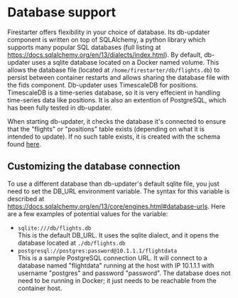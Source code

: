 # Database support
Firestarter offers flexibility in your choice of database. Its db-updater
component is written on top of SQLAlchemy, a python library which supports many
popular SQL databases (full listing at
https://docs.sqlalchemy.org/en/13/dialects/index.html). By default, db-updater
uses a sqlite database located on a Docker named volume. This allows the
database file (located at `/home/firestarter/db/flights.db`) to persist between
container restarts and allows sharing the database file with the fids
component. Db-updater uses TimescaleDB for positions. TimescaleDB is a
time-series database, so it is very effecient in handling time-series data like
positions. It is also an extention of PostgreSQL, which has been fully tested
in db-updater.

When starting db-updater, it checks the database it's connected to ensure that
the "flights" or "positions" table exists (depending on what it is intended to
update). If no such table exists, it is created with the schema found
[here](../db-updater/main.py).

## Customizing the database connection
To use a different database than db-updater's default sqlite file, you just
need to set the DB_URL environment variable. The syntax for this variable is
described at https://docs.sqlalchemy.org/en/13/core/engines.html#database-urls.
Here are a few examples of potential values for the variable:
* `sqlite:///db/flights.db`  
  This is the default DB_URL. It uses the sqlite dialect, and it opens the
  database located at `./db/flights.db`
* `postgresql://postgres:password@10.1.1.1/flightdata`  
  This is a sample PostgreSQL connection URL. It will connect to a database
  named "flightdata" running at the host with IP 10.1.1.1 with username
  "postgres" and password "password". The database does not need to be running
  in Docker; it just needs to be reachable from the container host.
